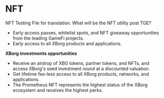 # NFT

NFT Testing File for translation.
What will be the NFT utility post TGE?

* Early access passes, whitelist spots, and NFT giveaway opportunities from the leading GameFi projects.
* Early access to all XBorg products and applications.

**XBorg investments opportunities**

* Receive an airdrop of XBG tokens, partner tokens, and NFTs, and access XBorg's seed investment round at a discounted valuation.
* Get lifetime fee-less access to all XBorg products, networks, and applications.
* The Prometheus NFT represents the highest status of the XBorg ecosystem and receives the highest perks.
